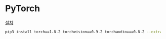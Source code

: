 # PyTorch

[설치](https://pytorch.org/get-started/locally/)

```bash
pip3 install torch==1.8.2 torchvision==0.9.2 torchaudio===0.8.2 --extra-index-url https://download.pytorch.org/whl/lts/1.8/cu102
```

